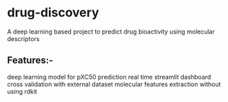# drug-discovery

A deep learning based project to predict drug bioactivity using molecular descriptors 
## Features:-
deep learning model for pXC50 prediction
real time streamlit dashboard
cross validation with external dataset 
molecular features extraction without using rdkit
